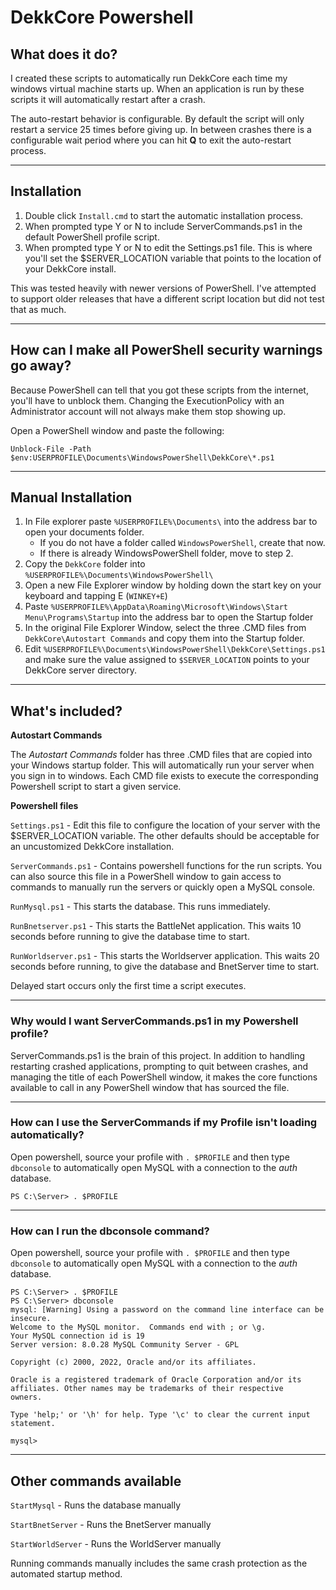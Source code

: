 # DekkCore Powershell
## What does it do?

I created these scripts to automatically run DekkCore each time my windows virtual machine starts up.  When an application is run by these scripts it will automatically restart after a crash.  

The auto-restart behavior is configurable.  By default the script will only restart a service 25 times before giving up.  In between crashes there is a configurable wait period where you can hit **Q** to exit the auto-restart process. 

---

## Installation

1. Double click `Install.cmd` to start the automatic installation process.  
2. When prompted type Y or N to include ServerCommands.ps1 in the default PowerShell profile script.
3. When prompted type Y or N to edit the Settings.ps1 file.  This is where you'll set the $SERVER_LOCATION variable that points to the location of your DekkCore install.

This was tested heavily with newer versions of PowerShell.  I've attempted to support older releases that have a different script location but did not test that as much.

---

## How can I make all PowerShell security warnings go away?

Because PowerShell can tell that you got these scripts from the internet, you'll have to unblock them. Changing the ExecutionPolicy with an Administrator account will not always make them stop showing up.  

Open a PowerShell window and paste the following:

```
Unblock-File -Path $env:USERPROFILE\Documents\WindowsPowerShell\DekkCore\*.ps1
```

---

## Manual Installation
1. In File explorer paste `%USERPROFILE%\Documents\` into the address bar to open your documents folder.
   * If you do not have a folder called `WindowsPowerShell`, create that now. 
   * If there is already WindowsPowerShell folder, move to step 2.
2. Copy the `DekkCore` folder into `%USERPROFILE%\Documents\WindowsPowerShell\`
3. Open a new File Explorer window by holding down the start key on your keyboard and tapping E (`WINKEY+E`)
4. Paste `%USERPROFILE%\AppData\Roaming\Microsoft\Windows\Start Menu\Programs\Startup` into the address bar to open the Startup folder
5. In the original File Explorer Window, select the three .CMD files from `DekkCore\Autostart Commands` and copy them into the Startup folder.
6. Edit `%USERPROFILE%\Documents\WindowsPowerShell\DekkCore\Settings.ps1` and make sure the value assigned to `$SERVER_LOCATION` points to your DekkCore server directory.


---

## What's included?

**Autostart Commands**

The *Autostart Commands* folder has three .CMD files that are copied into your Windows startup folder.  This will automatically run your server when you sign in to windows.  Each CMD file exists to execute the corresponding Powershell script to start a given service.

**Powershell files**

`Settings.ps1` - Edit this file to configure the location of your server with the $SERVER_LOCATION variable.  The other defaults should be acceptable for an uncustomized DekkCore installation.  

`ServerCommands.ps1` - Contains powershell functions for the run scripts.  You can also source this file in a PowerShell window to gain access to commands to manually run the servers or quickly open a MySQL console.

`RunMysql.ps1` - This starts the database.  This runs immediately.

`RunBnetserver.ps1` - This starts the BattleNet application. This waits 10 seconds before running to give the database time to start.

`RunWorldserver.ps1` - This starts the Worldserver application.  This waits 20 seconds before running, to give the database and BnetServer time to start.

Delayed start occurs only the first time a script executes.  

---

### Why would I want ServerCommands.ps1 in my Powershell profile?

ServerCommands.ps1 is the brain of this project.  In addition to handling restarting crashed applications, prompting to quit between crashes, and managing the title of each PowerShell window, it makes the core functions available to call in any PowerShell window that has sourced the file.

---

### How can I use the ServerCommands if my Profile isn't loading automatically?
Open powershell, source your profile with `. $PROFILE` and then type `dbconsole` to automatically open MySQL with a connection to the *auth* database.

```
PS C:\Server> . $PROFILE
```

---

### How can I run the dbconsole command?

Open powershell, source your profile with `. $PROFILE` and then type `dbconsole` to automatically open MySQL with a connection to the *auth* database.

```
PS C:\Server> . $PROFILE
PS C:\Server> dbconsole
mysql: [Warning] Using a password on the command line interface can be insecure.
Welcome to the MySQL monitor.  Commands end with ; or \g.
Your MySQL connection id is 19
Server version: 8.0.28 MySQL Community Server - GPL

Copyright (c) 2000, 2022, Oracle and/or its affiliates.

Oracle is a registered trademark of Oracle Corporation and/or its
affiliates. Other names may be trademarks of their respective
owners.

Type 'help;' or '\h' for help. Type '\c' to clear the current input statement.

mysql>
```

---

## Other commands available 
`StartMysql` - Runs the database manually

`StartBnetServer` - Runs the BnetServer manually

`StartWorldServer` - Runs the WorldServer manually

Running commands manually includes the same crash protection as the automated startup method.
